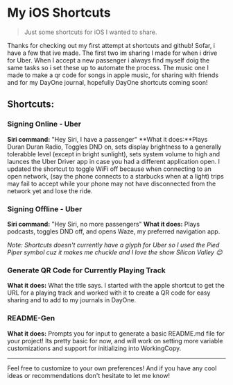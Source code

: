 # My iOS Shortcuts

> Just some shortcuts for iOS I wanted to share.

Thanks for checking out my first attempt at shortcuts and github! Sofar, i have a few that ive made.  The first two im sharing I made for when i drive for Uber.  When I accept a new passenger i always find myself doig the same tasks so i set these up to automate the process. The music one I made to make a qr code for songs in apple music, for sharing with friends and for my DayOne journal, hopefully DayOne shortcuts coming soon!

## Shortcuts:

### Signing Online - Uber

**Siri command:** "Hey Siri, I have a passenger"
**What it does:**Plays Duran Duran Radio, Toggles DND on, sets display brightness to a generally tolerabble level (except in bright sunlight), sets system volume to high and launces the Uber Driver app in case you had a different application open. I updated the shortcut to toggle WiFi off because when connecting to an open network, (say the phone connects to a starbucks when at a light) trips may fail to accept while your phone may not have disconnected from the network yet and lose the ride. 

### Signing Offline - Uber

**Siri command:** "Hey Siri, no more passengers"
**What it does:** Plays podcasts, toggles DND off, and opens Waze, my preferred navigation app.

_Note: Shortcuts doesn't currently have a glyph for Uber so I used the Pied Piper symbol cuz it makes me chuckle and I love the show Silicon Valley 😊_

### Generate QR Code for Currently Playing Track

**What it does:** What the title says. I started with the apple shortcut to get the URL for a playing track and worked with it to create a QR code for easy sharing and to add to my journals in DayOne.


### README-Gen

**What it does:** Prompts you for input to generate a basic README.md file for your project! Its pretty basic for now, and will work on setting more variable customizations and support for initializing into WorkingCopy.

* * *

Feel free to customize to your own preferences! And if you have any cool ideas or recommendations don't hesitate to let me know!
